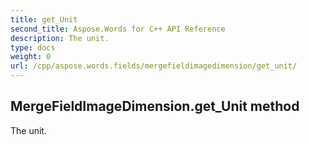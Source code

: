 ```yaml
---
title: get_Unit
second_title: Aspose.Words for C++ API Reference
description: The unit. 
type: docs
weight: 0
url: /cpp/aspose.words.fields/mergefieldimagedimension/get_unit/
---
```

## MergeFieldImageDimension.get_Unit method


The unit. 

